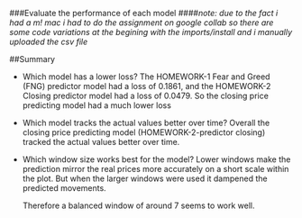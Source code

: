 ###Evaluate the performance of each model
####*note: due to the fact i had a m! mac i had to do the assignment on google collab so there are some code variations at the begining with the imports/install and i manually uploaded the csv file*

##Summary


- Which model has a lower loss?
    The HOMEWORK-1 Fear and Greed (FNG) predictor model had a loss of 0.1861, and the HOMEWORK-2 Closing predictor model had a loss of 0.0479.
    So the closing price predicting model had a much lower loss

- Which model tracks the actual values better over time?
    Overall the closing price predicting model (HOMEWORK-2-predictor closing) tracked the actual values better over time. 

- Which window size works best for the model?
    Lower windows make the prediction mirror the real prices more accurately on a short scale within the plot. But when the larger windows were used it dampened the predicted movements.
    
    Therefore a balanced window of around 7 seems to work well. 
